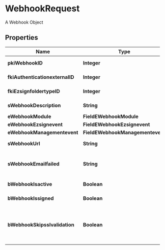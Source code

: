 

# WebhookRequest

A Webhook Object

## Properties

| Name | Type | Description | Notes |
|------------ | ------------- | ------------- | -------------|
|**pkiWebhookID** | **Integer** | The unique ID of the Webhook |  [optional] |
|**fkiAuthenticationexternalID** | **Integer** | The unique ID of the Authenticationexternal |  [optional] |
|**fkiEzsignfoldertypeID** | **Integer** | The unique ID of the Ezsignfoldertype. |  [optional] |
|**sWebhookDescription** | **String** | The description of the Webhook |  |
|**eWebhookModule** | **FieldEWebhookModule** |  |  |
|**eWebhookEzsignevent** | **FieldEWebhookEzsignevent** |  |  [optional] |
|**eWebhookManagementevent** | **FieldEWebhookManagementevent** |  |  [optional] |
|**sWebhookUrl** | **String** | The URL of the Webhook callback |  |
|**sWebhookEmailfailed** | **String** | The email that will receive the Webhook in case all attempts fail |  |
|**bWebhookIsactive** | **Boolean** | Whether the Webhook is active or not |  |
|**bWebhookIssigned** | **Boolean** | Whether the requests will be signed or not |  [optional] |
|**bWebhookSkipsslvalidation** | **Boolean** | Wheter the server&#39;s SSL certificate should be validated or not. Not recommended to skip for production use |  |



